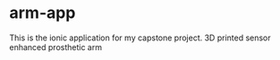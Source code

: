 # arm-app

This is the ionic application for my capstone project. 3D printed sensor enhanced prosthetic arm
